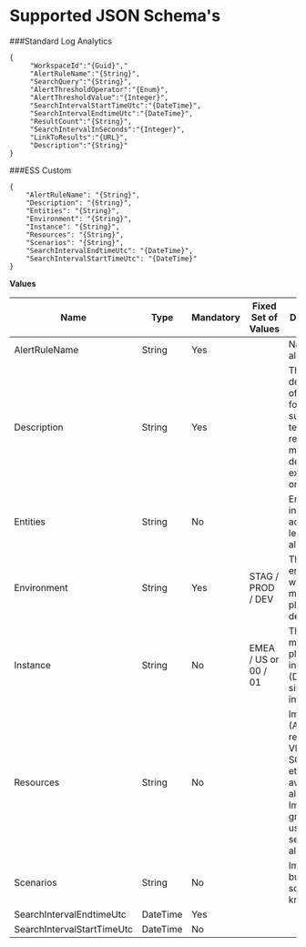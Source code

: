 
# Supported JSON Schema's

###Standard Log Analytics 
```
{
     "WorkspaceId":"{Guid}","
     "AlertRuleName":"{String}",
     "SearchQuery":"{String}",
     "AlertThresholdOperator":"{Enum}",
     "AlertThresholdValue":"{Integer}",
     "SearchIntervalStartTimeUtc":"{DateTime}",
     "SearchIntervalEndtimeUtc":"{DateTime}",
     "ResultCount":"{String}",
     "SearchIntervalInSeconds":"{Integer}",
     "LinkToResults":"{URL}",
     "Description":"{String}"
}
```
###ESS Custom
```
{
    "AlertRuleName": "{String}​",
    "Description": "{String}​",
    "Entities": "{String}",
    "Environment": "{String}",
    "Instance": "{String}",
    "Resources": "{String}​",
    "Scenarios": "{String}",
    "SearchIntervalEndtimeUtc": "{DateTime}​",
    "SearchIntervalStartTimeUtc": "{DateTime}​"
}
```
**Values**

|Name | Type | Mandatory | Fixed Set of Values | Description |
|---|---|---|---|---|
|AlertRuleName| String | Yes | | Name of the alert |
|Description | String | Yes | | The description of the alert for the support team to read. Either more detailed explanation or link to KB |
| Entities |	String | No || Entity that initiated the action that led to the alert. |
| Environment | String | Yes | STAG / PROD / DEV |	 The environment where the monitoring platform is deployed. |
| Instance | String | No | EMEA / US or 00 / 01 | The monitoring platform instance. (Default is single instance)|
| Resources | String | No	|| Impacted (Azure) resources; VM name, SQL Server, etc. for availability alerts. Impacted groups or users for security alerts.  |
| Scenarios | String | No || Impacted business scenario (if known) | 
| SearchIntervalEndtimeUtc | DateTime | Yes |||		
| SearchIntervalStartTimeUtc | DateTime | No	|||	
